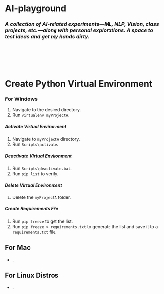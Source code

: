 # AI-playground
### *A collection of AI-related experiments—ML, NLP, Vision, class projects, etc.—along with personal explorations. A space to test ideas and get my hands dirty.*

<br />
<br />
<br />
<br />

# Create Python Virtual Environment

### For Windows

1. Navigate to the desired directory.
2. Run `virtualenv myProjectA`.

##### Activate Virtual Environment

1. Navigate to `myProjectA` directory.
2. Run `Scripts\activate`.

##### Deactivate Virtual Environment

1. Run `Scripts\deactivate.bat`.
2. Run `pip list` to verify.

##### Delete Virtual Environment

1. Delete the `myProjectA` folder.

##### Create Requirements File

1. Run `pip freeze` to get the list.
2. Run `pip freeze > requirements.txt` to generate the list and save it to a `requirements.txt` file.

## For Mac
- .


## For Linux Distros
- .





